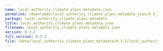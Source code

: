 ```yaml
---
name: local-authority-climate-plans-metadata-json
permalink: /downloads/local_authority_climate_plans_metadata_json/0_3_2
package: local_authority_climate_plans_metadata
title: local_authority_climate_plans_metadata_json
filename: local_authority_climate_plans_metadata.json
version: 0.3.2
full_version: 0.3.2
file: /data/local_authority_climate_plans_metadata/0.3.2/local_authority_climate_plans_metadata.json
---
```


